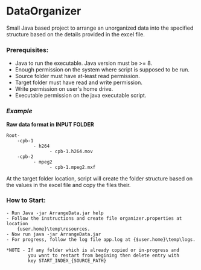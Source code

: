 # DataOrganizer
Small Java based project to arrange an unorganized data into the specified structure based on the details provided in the excel file.

###  Prerequisites:
 - Java to run the executable. Java version must be >= 8.
 - Enough permission on the system where script is supposed to be run.
 - Source folder must have at-least read permission.
 - Target folder must have read and write permission.
 - Write permission on user's home drive.
 - Executable permission on the java executable script.


### *Example* ###
**Raw data format in INPUT FOLDER** 

    Root-
        -cpb-1
              - h264 
                    - cpb-1.h264.mov
        -cpb-2
              - mpeg2
                    - cpb-1.mpeg2.mxf


At the target folder location, script will create the folder structure based on the values in the excel file and copy the files their.

### How to Start:
    - Run Java -jar ArrangeData.jar help
    - Follow the instructions and create file organizer.properties at location
        {user.home}\temp\resources.
    - Now run java -jar ArrangeData.jar
    - For progress, follow the log file app.log at {$user.home}\temp\logs.
   
    *NOTE - If any folder which is already copied or in-progress and
            you want to restart from begining then delete entry with 
            key START_INDEX_{SOURCE_PATH}
